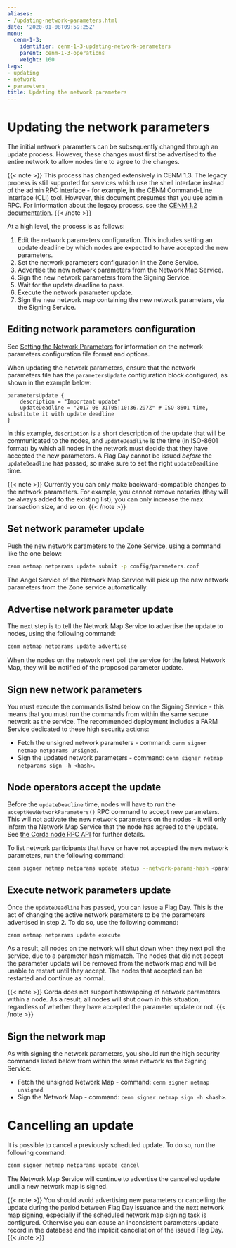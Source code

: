```yaml
---
aliases:
- /updating-network-parameters.html
date: '2020-01-08T09:59:25Z'
menu:
  cenm-1-3:
    identifier: cenm-1-3-updating-network-parameters
    parent: cenm-1-3-operations
    weight: 160
tags:
- updating
- network
- parameters
title: Updating the network parameters
---
```



# Updating the network parameters

The initial network parameters can be subsequently changed through an update process. However, these changes must first
be advertised to the entire network to allow nodes time to agree to the changes.

{{< note >}}
This process has changed extensively in CENM 1.3. The legacy process is still
supported for services which use the shell interface instead of the admin RPC
interface - for example, in the CENM Command-Line Interface (CLI) tool. However, this document presumes  that you
use admin RPC. For information about the legacy process, see the [CENM 1.2 documentation](../../../../../en/platform/corda/1.2/cenm/updating-network-parameters.md).
{{< /note >}}

At a high level, the process is as follows:

1. Edit the network parameters configuration. This includes setting an update deadline by which
   nodes are expected to have accepted the new parameters.
2. Set the network parameters configuration in the Zone Service.
3. Advertise the new network parameters from the Network Map Service.
4. Sign the new network parameters from the Signing Service.
5. Wait for the update deadline to pass.
6. Execute the network parameter update.
7. Sign the new network map containing the new network parameters, via the Signing Service.

## Editing network parameters configuration

See [Setting the Network Parameters](network-map.html#network-parameters)
for information on the network parameters configuration file format and options.

When updating the network parameters, ensure that the network parameters file has the
`parametersUpdate` configuration block configured, as shown in the example below:

```guess
parametersUpdate {
    description = "Important update"
    updateDeadline = "2017-08-31T05:10:36.297Z" # ISO-8601 time, substitute it with update deadline
}
```

In this example, `description` is a short description of the update that will be communicated to the nodes, and `updateDeadline` is
the time (in ISO-8601 format) by which all nodes in the network must decide that they have accepted the new parameters.
A Flag Day cannot be issued *before* the `updateDeadline` has passed, so make sure to set the right `updateDeadline` time.

{{< note >}}
Currently you can only make backward-compatible changes to the network parameters. For example, you cannot remove notaries
(they will be always added to the existing list), you can only increase the max transaction size, and so on.
{{< /note >}}

## Set network parameter update

Push the new network parameters to the Zone Service, using a command like the one below:

```bash
cenm netmap netparams update submit -p config/parameters.conf
```

The Angel Service of the Network Map Service will pick up the new network parameters
from the Zone service automatically.

## Advertise network parameter update

The next step is to tell the Network Map Service to advertise the update to
nodes, using the following command:

```bash
cenm netmap netparams update advertise
```

When the nodes on the network next poll the service for
the latest Network Map, they will be notified of the proposed parameter update.

## Sign new network parameters

You must execute the commands listed below on the Signing Service - this means that
you must run the commands from within the same secure network as the service.
The recommended deployment includes a FARM Service dedicated to these high
security actions:

* Fetch the unsigned network parameters - command: `cenm signer netmap netparams unsigned`.
* Sign the updated network parameters - command: `cenm signer netmap netparams sign -h <hash>`.

## Node operators accept the update

Before the `updateDeadline` time, nodes will have to run the `acceptNewNetworkParameters()` RPC command to accept
new parameters. This will not
activate the new network parameters on the nodes - it will only inform the Network Map Service that the node has agreed to the
update. See [the Corda node RPC API](../../../../../en/platform/corda/4.5/open-source/tutorial-clientrpc-api.md) for further details.

To list network participants that have or have not accepted the new network parameters,
run the following command:

```bash
cenm signer netmap netparams update status --network-params-hash <parameters update hash value>
```

## Execute network parameters update

Once the `updateDeadline` has passed, you can issue a Flag Day. This is the act of changing the active network
parameters to be the parameters advertised in step 2. To do so, use the following
command:

```bash
cenm netmap netparams update execute
```

As a result, all nodes on the network will shut down when they next poll the service, due to a
parameter hash mismatch. The nodes that did not accept the parameter update will be removed from the network map and
will be unable to restart until they accept. The nodes that accepted can be restarted and continue as normal.

{{< note >}}
Corda does not support hotswapping of network parameters within a node. As a result, all nodes will shut down in this situation, regardless of whether they have accepted the parameter update or not.
{{< /note >}}

## Sign the network map

As with signing the network parameters, you should run the high security commands listed below
from within the same network as the Signing Service:

* Fetch the unsigned Network Map - command: `cenm signer netmap unsigned`.
* Sign the Network Map - command: `cenm signer netmap sign -h <hash>`.

# Cancelling an update

It is possible to cancel a previously scheduled update. To do so, run the following command:

```bash
cenm signer netmap netparams update cancel
```

The Network Map Service will continue to advertise the cancelled update until a new network map is signed.

{{< note >}}
You should avoid advertising new parameters or cancelling the update during the period between Flag Day
issuance and the next network map signing, especially if the scheduled network map signing task is configured.
Otherwise you can cause an inconsistent parameters update record in the database and the implicit cancellation of the
issued Flag Day.
{{< /note >}}
